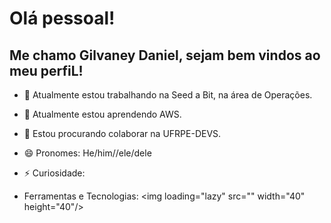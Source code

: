 # Olá pessoal!
## Me chamo Gilvaney Daniel, sejam bem vindos ao meu perfiL!

- 🔭 Atualmente estou trabalhando na Seed a Bit, na área de Operações.
- 🌱 Atualmente estou aprendendo AWS.
- 👯 Estou procurando colaborar na UFRPE-DEVS.
- 😄 Pronomes: He/him//ele/dele
- ⚡ Curiosidade:

- Ferramentas e Tecnologias: <img loading="lazy" src="<link rel="stylesheet" href="https://cdn.jsdelivr.net/gh/devicons/devicon@v2.15.1/devicon.min.css">" width="40" height="40"/>


